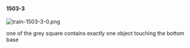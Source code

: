 #### 1503-3
![train-1503-3-0.png](https://github.com/lil-lab/nlvr/raw/master/nlvr/train/images/23/train-1503-3-0.png "train-1503-3-0.png")

one of the grey square contains exactly one object touching the bottom base